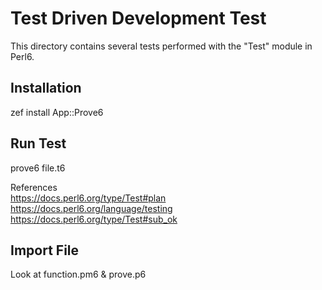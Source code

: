 # Test Driven Development Test
This directory contains several tests performed with the "Test" module in Perl6.

## Installation
zef install App::Prove6

## Run Test
prove6 file.t6

References\
https://docs.perl6.org/type/Test#plan \
https://docs.perl6.org/language/testing \
https://docs.perl6.org/type/Test#sub_ok  



## Import File
Look at function.pm6 & prove.p6
